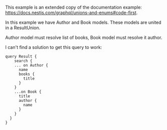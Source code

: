 This example is an extended copy of the documentation example: https://docs.nestjs.com/graphql/unions-and-enums#code-first.

In this example we have Author and Book models. These models are united in a ResultUnion.

Author model must resolve list of books, Book model must resolve it author.

I can't find a solution to get this query to work:

```
query Result {
	search {
    ... on Author {
      name
      books {
        title
      }
    }
    ...on Book {
      title
      author {
        name
      }
    }
  }
}
```
